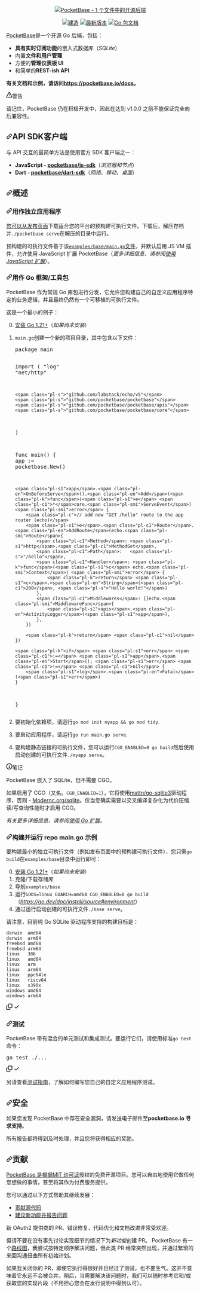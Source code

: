 <div class="Box-sc-g0xbh4-0 bJMeLZ js-snippet-clipboard-copy-unpositioned" data-hpc="true"><article class="markdown-body entry-content container-lg" itemprop="text"><p align="center" dir="auto">
    <a href="https://pocketbase.io" rel="nofollow">
        <img src="https://camo.githubusercontent.com/45afc34faad79c9a4591c3ec02a3e98ec3e99b0e1c8a6fbbf11b6ea8f402fdf6/68747470733a2f2f692e696d6775722e636f6d2f3571696d6e6d352e706e67" alt="PocketBase - 1 个文件中的开源后端" data-canonical-src="https://i.imgur.com/5qimnm5.png" style="max-width: 100%;">
    </a>
</p>
<p align="center" dir="auto">
    <a href="https://github.com/pocketbase/pocketbase/actions/workflows/release.yaml"><img src="https://github.com/pocketbase/pocketbase/actions/workflows/release.yaml/badge.svg" alt="建造" style="max-width: 100%;"></a>
    <a href="https://github.com/pocketbase/pocketbase/releases"><img src="https://camo.githubusercontent.com/b9732255507737ff199b5889590f12cfeb152808f09d5f94710b747bf2e8fa7a/68747470733a2f2f696d672e736869656c64732e696f2f6769746875622f72656c656173652f706f636b6574626173652f706f636b6574626173652e737667" alt="最新版本" data-canonical-src="https://img.shields.io/github/release/pocketbase/pocketbase.svg" style="max-width: 100%;"></a>
    <a href="https://pkg.go.dev/github.com/pocketbase/pocketbase" rel="nofollow"><img src="https://camo.githubusercontent.com/63cbf89251fcaf3bbe7e8452e7844cb36ced6b07f9bc3f60e82707c588479a4d/68747470733a2f2f676f646f632e6f72672f6769746875622e636f6d2f706f636b6574626173652f706f636b6574626173653f7374617475732e737667" alt="Go 包文档" data-canonical-src="https://godoc.org/github.com/pocketbase/pocketbase?status.svg" style="max-width: 100%;"></a>
</p>
<p dir="auto"><a href="https://pocketbase.io" rel="nofollow"><font style="vertical-align: inherit;"><font style="vertical-align: inherit;">PocketBase</font></font></a><font style="vertical-align: inherit;"><font style="vertical-align: inherit;">是一个开源 Go 后端，包括：</font></font></p>
<ul dir="auto">
<li><font style="vertical-align: inherit;"><strong><font style="vertical-align: inherit;">具有实时订阅功能</font></strong><font style="vertical-align: inherit;">的嵌入式数据库（</font></font><em><font style="vertical-align: inherit;"><font style="vertical-align: inherit;">SQLite</font></font></em><font style="vertical-align: inherit;"><font style="vertical-align: inherit;">）</font></font><strong><font style="vertical-align: inherit;"></font></strong></li>
<li><font style="vertical-align: inherit;"><font style="vertical-align: inherit;">内置</font></font><strong><font style="vertical-align: inherit;"><font style="vertical-align: inherit;">文件和用户管理</font></font></strong></li>
<li><font style="vertical-align: inherit;"><font style="vertical-align: inherit;">方便的</font></font><strong><font style="vertical-align: inherit;"><font style="vertical-align: inherit;">管理仪表板 UI</font></font></strong></li>
<li><font style="vertical-align: inherit;"><font style="vertical-align: inherit;">和简单的</font></font><strong><font style="vertical-align: inherit;"><font style="vertical-align: inherit;">REST-ish API</font></font></strong></li>
</ul>
<p dir="auto"><strong><font style="vertical-align: inherit;"><font style="vertical-align: inherit;">有关文档和示例，请访问</font></font><a href="https://pocketbase.io/docs" rel="nofollow"><font style="vertical-align: inherit;"><font style="vertical-align: inherit;">https://pocketbase.io/docs</font></font></a><font style="vertical-align: inherit;"><font style="vertical-align: inherit;">。</font></font></strong></p>
<div class="markdown-alert markdown-alert-warning" dir="auto"><p class="markdown-alert-title" dir="auto"><svg class="octicon octicon-alert mr-2" viewBox="0 0 16 16" version="1.1" width="16" height="16" aria-hidden="true"><path d="M6.457 1.047c.659-1.234 2.427-1.234 3.086 0l6.082 11.378A1.75 1.75 0 0 1 14.082 15H1.918a1.75 1.75 0 0 1-1.543-2.575Zm1.763.707a.25.25 0 0 0-.44 0L1.698 13.132a.25.25 0 0 0 .22.368h12.164a.25.25 0 0 0 .22-.368Zm.53 3.996v2.5a.75.75 0 0 1-1.5 0v-2.5a.75.75 0 0 1 1.5 0ZM9 11a1 1 0 1 1-2 0 1 1 0 0 1 2 0Z"></path></svg><font style="vertical-align: inherit;"><font style="vertical-align: inherit;">警告</font></font></p><p dir="auto"><font style="vertical-align: inherit;"><font style="vertical-align: inherit;">请记住，PocketBase 仍在积极开发中，因此在达到 v1.0.0 之前不能保证完全向后兼容性。</font></font></p>
</div>
<h2 tabindex="-1" dir="auto"><a id="user-content-api-sdk-clients" class="anchor" aria-hidden="true" tabindex="-1" href="#api-sdk-clients"><svg class="octicon octicon-link" viewBox="0 0 16 16" version="1.1" width="16" height="16" aria-hidden="true"><path d="m7.775 3.275 1.25-1.25a3.5 3.5 0 1 1 4.95 4.95l-2.5 2.5a3.5 3.5 0 0 1-4.95 0 .751.751 0 0 1 .018-1.042.751.751 0 0 1 1.042-.018 1.998 1.998 0 0 0 2.83 0l2.5-2.5a2.002 2.002 0 0 0-2.83-2.83l-1.25 1.25a.751.751 0 0 1-1.042-.018.751.751 0 0 1-.018-1.042Zm-4.69 9.64a1.998 1.998 0 0 0 2.83 0l1.25-1.25a.751.751 0 0 1 1.042.018.751.751 0 0 1 .018 1.042l-1.25 1.25a3.5 3.5 0 1 1-4.95-4.95l2.5-2.5a3.5 3.5 0 0 1 4.95 0 .751.751 0 0 1-.018 1.042.751.751 0 0 1-1.042.018 1.998 1.998 0 0 0-2.83 0l-2.5 2.5a1.998 1.998 0 0 0 0 2.83Z"></path></svg></a><font style="vertical-align: inherit;"><font style="vertical-align: inherit;">API SDK客户端</font></font></h2>
<p dir="auto"><font style="vertical-align: inherit;"><font style="vertical-align: inherit;">与 API 交互的最简单方法是使用官方 SDK 客户端之一：</font></font></p>
<ul dir="auto">
<li><strong><font style="vertical-align: inherit;"><font style="vertical-align: inherit;">JavaScript - </font></font><a href="https://github.com/pocketbase/js-sdk"><font style="vertical-align: inherit;"><font style="vertical-align: inherit;">pocketbase/js-sdk</font></font></a></strong><font style="vertical-align: inherit;"><font style="vertical-align: inherit;">（</font></font><em><font style="vertical-align: inherit;"><font style="vertical-align: inherit;">浏览器和节点</font></font></em><font style="vertical-align: inherit;"><font style="vertical-align: inherit;">）</font></font></li>
<li><strong><font style="vertical-align: inherit;"><font style="vertical-align: inherit;">Dart - </font></font><a href="https://github.com/pocketbase/dart-sdk"><font style="vertical-align: inherit;"><font style="vertical-align: inherit;">pocketbase/dart-sdk</font></font></a></strong><font style="vertical-align: inherit;"><font style="vertical-align: inherit;">（</font></font><em><font style="vertical-align: inherit;"><font style="vertical-align: inherit;">网络、移动、桌面</font></font></em><font style="vertical-align: inherit;"><font style="vertical-align: inherit;">）</font></font></li>
</ul>
<h2 tabindex="-1" dir="auto"><a id="user-content-overview" class="anchor" aria-hidden="true" tabindex="-1" href="#overview"><svg class="octicon octicon-link" viewBox="0 0 16 16" version="1.1" width="16" height="16" aria-hidden="true"><path d="m7.775 3.275 1.25-1.25a3.5 3.5 0 1 1 4.95 4.95l-2.5 2.5a3.5 3.5 0 0 1-4.95 0 .751.751 0 0 1 .018-1.042.751.751 0 0 1 1.042-.018 1.998 1.998 0 0 0 2.83 0l2.5-2.5a2.002 2.002 0 0 0-2.83-2.83l-1.25 1.25a.751.751 0 0 1-1.042-.018.751.751 0 0 1-.018-1.042Zm-4.69 9.64a1.998 1.998 0 0 0 2.83 0l1.25-1.25a.751.751 0 0 1 1.042.018.751.751 0 0 1 .018 1.042l-1.25 1.25a3.5 3.5 0 1 1-4.95-4.95l2.5-2.5a3.5 3.5 0 0 1 4.95 0 .751.751 0 0 1-.018 1.042.751.751 0 0 1-1.042.018 1.998 1.998 0 0 0-2.83 0l-2.5 2.5a1.998 1.998 0 0 0 0 2.83Z"></path></svg></a><font style="vertical-align: inherit;"><font style="vertical-align: inherit;">概述</font></font></h2>
<h3 tabindex="-1" dir="auto"><a id="user-content-use-as-standalone-app" class="anchor" aria-hidden="true" tabindex="-1" href="#use-as-standalone-app"><svg class="octicon octicon-link" viewBox="0 0 16 16" version="1.1" width="16" height="16" aria-hidden="true"><path d="m7.775 3.275 1.25-1.25a3.5 3.5 0 1 1 4.95 4.95l-2.5 2.5a3.5 3.5 0 0 1-4.95 0 .751.751 0 0 1 .018-1.042.751.751 0 0 1 1.042-.018 1.998 1.998 0 0 0 2.83 0l2.5-2.5a2.002 2.002 0 0 0-2.83-2.83l-1.25 1.25a.751.751 0 0 1-1.042-.018.751.751 0 0 1-.018-1.042Zm-4.69 9.64a1.998 1.998 0 0 0 2.83 0l1.25-1.25a.751.751 0 0 1 1.042.018.751.751 0 0 1 .018 1.042l-1.25 1.25a3.5 3.5 0 1 1-4.95-4.95l2.5-2.5a3.5 3.5 0 0 1 4.95 0 .751.751 0 0 1-.018 1.042.751.751 0 0 1-1.042.018 1.998 1.998 0 0 0-2.83 0l-2.5 2.5a1.998 1.998 0 0 0 0 2.83Z"></path></svg></a><font style="vertical-align: inherit;"><font style="vertical-align: inherit;">用作独立应用程序</font></font></h3>
<p dir="auto"><font style="vertical-align: inherit;"></font><a href="https://github.com/pocketbase/pocketbase/releases"><font style="vertical-align: inherit;"><font style="vertical-align: inherit;">您可以从发布页面</font></font></a><font style="vertical-align: inherit;"><font style="vertical-align: inherit;">下载适合您的平台的预构建可执行文件</font><font style="vertical-align: inherit;">。下载后，解压存档并</font></font><code>./pocketbase serve</code><font style="vertical-align: inherit;"><font style="vertical-align: inherit;">在解压的目录中运行。</font></font></p>
<p dir="auto"><font style="vertical-align: inherit;"><font style="vertical-align: inherit;">预构建的可执行文件基于该</font></font><a href="https://github.com/pocketbase/pocketbase/blob/master/examples/base/main.go"><code>examples/base/main.go</code><font style="vertical-align: inherit;"><font style="vertical-align: inherit;">文件</font></font></a><font style="vertical-align: inherit;"><font style="vertical-align: inherit;">，并默认启用 JS VM 插件，允许使用 JavaScript 扩展 PocketBase（</font></font><em><font style="vertical-align: inherit;"><font style="vertical-align: inherit;">更多详细信息，请参阅</font></font><a href="https://pocketbase.io/docs/js-overview/" rel="nofollow"><font style="vertical-align: inherit;"><font style="vertical-align: inherit;">使用 JavaScript 扩展</font></font></a></em><font style="vertical-align: inherit;"><font style="vertical-align: inherit;">）。</font></font></p>
<h3 tabindex="-1" dir="auto"><a id="user-content-use-as-a-go-frameworktoolkit" class="anchor" aria-hidden="true" tabindex="-1" href="#use-as-a-go-frameworktoolkit"><svg class="octicon octicon-link" viewBox="0 0 16 16" version="1.1" width="16" height="16" aria-hidden="true"><path d="m7.775 3.275 1.25-1.25a3.5 3.5 0 1 1 4.95 4.95l-2.5 2.5a3.5 3.5 0 0 1-4.95 0 .751.751 0 0 1 .018-1.042.751.751 0 0 1 1.042-.018 1.998 1.998 0 0 0 2.83 0l2.5-2.5a2.002 2.002 0 0 0-2.83-2.83l-1.25 1.25a.751.751 0 0 1-1.042-.018.751.751 0 0 1-.018-1.042Zm-4.69 9.64a1.998 1.998 0 0 0 2.83 0l1.25-1.25a.751.751 0 0 1 1.042.018.751.751 0 0 1 .018 1.042l-1.25 1.25a3.5 3.5 0 1 1-4.95-4.95l2.5-2.5a3.5 3.5 0 0 1 4.95 0 .751.751 0 0 1-.018 1.042.751.751 0 0 1-1.042.018 1.998 1.998 0 0 0-2.83 0l-2.5 2.5a1.998 1.998 0 0 0 0 2.83Z"></path></svg></a><font style="vertical-align: inherit;"><font style="vertical-align: inherit;">用作 Go 框架/工具包</font></font></h3>
<p dir="auto"><font style="vertical-align: inherit;"><font style="vertical-align: inherit;">PocketBase 作为常规 Go 库包进行分发，它允许您构建自己的自定义应用程序特定的业务逻辑，并且最终仍然有一个可移植的可执行文件。</font></font></p>
<p dir="auto"><font style="vertical-align: inherit;"><font style="vertical-align: inherit;">这是一个最小的例子：</font></font></p>
<ol start="0" dir="auto">
<li>
<p dir="auto"><a href="https://go.dev/doc/install" rel="nofollow"><font style="vertical-align: inherit;"><font style="vertical-align: inherit;">安装 Go 1.21+</font></font></a><font style="vertical-align: inherit;"><font style="vertical-align: inherit;">（</font></font><em><font style="vertical-align: inherit;"><font style="vertical-align: inherit;">如果尚未安装</font></font></em><font style="vertical-align: inherit;"><font style="vertical-align: inherit;">）</font></font></p>
</li>
<li>
<p dir="auto"><font style="vertical-align: inherit;"></font><code>main.go</code><font style="vertical-align: inherit;"><font style="vertical-align: inherit;">创建一个新的项目目录，其中</font><font style="vertical-align: inherit;">包含以下文件：</font></font></p>
<div class="highlight highlight-source-go notranslate position-relative overflow-auto" dir="auto"><pre><span class="pl-k">package</span> main

<span class="pl-k">import</span> (
    <span class="pl-s">"log"</span>
    <span class="pl-s">"net/http"</span>

    <span class="pl-s">"github.com/labstack/echo/v5"</span>
    <span class="pl-s">"github.com/pocketbase/pocketbase"</span>
    <span class="pl-s">"github.com/pocketbase/pocketbase/apis"</span>
    <span class="pl-s">"github.com/pocketbase/pocketbase/core"</span>
)

<span class="pl-k">func</span> <span class="pl-en">main</span>() {
    <span class="pl-s1">app</span> <span class="pl-c1">:=</span> <span class="pl-s1">pocketbase</span>.<span class="pl-en">New</span>()

    <span class="pl-s1">app</span>.<span class="pl-en">OnBeforeServe</span>().<span class="pl-en">Add</span>(<span class="pl-k">func</span>(<span class="pl-s1">e</span> <span class="pl-c1">*</span>core.<span class="pl-smi">ServeEvent</span>) <span class="pl-smi">error</span> {
        <span class="pl-c">// add new "GET /hello" route to the app router (echo)</span>
        <span class="pl-s1">e</span>.<span class="pl-c1">Router</span>.<span class="pl-en">AddRoute</span>(echo.<span class="pl-smi">Route</span>{
            <span class="pl-c1">Method</span>: <span class="pl-s1">http</span>.<span class="pl-c1">MethodGet</span>,
            <span class="pl-c1">Path</span>:   <span class="pl-s">"/hello"</span>,
            <span class="pl-c1">Handler</span>: <span class="pl-k">func</span>(<span class="pl-s1">c</span> echo.<span class="pl-smi">Context</span>) <span class="pl-smi">error</span> {
                <span class="pl-k">return</span> <span class="pl-s1">c</span>.<span class="pl-en">String</span>(<span class="pl-c1">200</span>, <span class="pl-s">"Hello world!"</span>)
            },
            <span class="pl-c1">Middlewares</span>: []echo.<span class="pl-smi">MiddlewareFunc</span>{
                <span class="pl-s1">apis</span>.<span class="pl-en">ActivityLogger</span>(<span class="pl-s1">app</span>),
            },
        })

        <span class="pl-k">return</span> <span class="pl-c1">nil</span>
    })

    <span class="pl-k">if</span> <span class="pl-s1">err</span> <span class="pl-c1">:=</span> <span class="pl-s1">app</span>.<span class="pl-en">Start</span>(); <span class="pl-s1">err</span> <span class="pl-c1">!=</span> <span class="pl-c1">nil</span> {
        <span class="pl-s1">log</span>.<span class="pl-en">Fatal</span>(<span class="pl-s1">err</span>)
    }
}</pre><div class="zeroclipboard-container">
    
  </div></div>
</li>
<li>
<p dir="auto"><font style="vertical-align: inherit;"><font style="vertical-align: inherit;">要初始化依赖项，请运行</font></font><code>go mod init myapp &amp;&amp; go mod tidy</code><font style="vertical-align: inherit;"><font style="vertical-align: inherit;">.</font></font></p>
</li>
<li>
<p dir="auto"><font style="vertical-align: inherit;"><font style="vertical-align: inherit;">要启动应用程序，请运行</font></font><code>go run main.go serve</code><font style="vertical-align: inherit;"><font style="vertical-align: inherit;">.</font></font></p>
</li>
<li>
<p dir="auto"><font style="vertical-align: inherit;"><font style="vertical-align: inherit;">要构建静态链接的可执行文件，您可以运行</font></font><code>CGO_ENABLED=0 go build</code><font style="vertical-align: inherit;"><font style="vertical-align: inherit;">然后使用 启动创建的可执行文件</font></font><code>./myapp serve</code><font style="vertical-align: inherit;"><font style="vertical-align: inherit;">。</font></font></p>
</li>
</ol>
<div class="markdown-alert markdown-alert-note" dir="auto"><p class="markdown-alert-title" dir="auto"><svg class="octicon octicon-info mr-2" viewBox="0 0 16 16" version="1.1" width="16" height="16" aria-hidden="true"><path d="M0 8a8 8 0 1 1 16 0A8 8 0 0 1 0 8Zm8-6.5a6.5 6.5 0 1 0 0 13 6.5 6.5 0 0 0 0-13ZM6.5 7.75A.75.75 0 0 1 7.25 7h1a.75.75 0 0 1 .75.75v2.75h.25a.75.75 0 0 1 0 1.5h-2a.75.75 0 0 1 0-1.5h.25v-2h-.25a.75.75 0 0 1-.75-.75ZM8 6a1 1 0 1 1 0-2 1 1 0 0 1 0 2Z"></path></svg><font style="vertical-align: inherit;"><font style="vertical-align: inherit;">笔记</font></font></p><p dir="auto"><font style="vertical-align: inherit;"><font style="vertical-align: inherit;">PocketBase 嵌入了 SQLite，但不需要 CGO。</font></font></p>
<p dir="auto"><font style="vertical-align: inherit;"><font style="vertical-align: inherit;">如果启用了 CGO（又名。</font></font><code>CGO_ENABLED=1</code><font style="vertical-align: inherit;"><font style="vertical-align: inherit;">），它将使用</font></font><a href="https://pkg.go.dev/github.com/mattn/go-sqlite3" rel="nofollow"><font style="vertical-align: inherit;"><font style="vertical-align: inherit;">mattn/go-sqlite3</font></font></a><font style="vertical-align: inherit;"><font style="vertical-align: inherit;">驱动程序，否则 - </font></font><a href="https://pkg.go.dev/modernc.org/sqlite" rel="nofollow"><font style="vertical-align: inherit;"><font style="vertical-align: inherit;">Modernc.org/sqlite</font></font></a><font style="vertical-align: inherit;"><font style="vertical-align: inherit;">。仅当您确实需要以交叉编译复杂化为代价压缩读/写查询性能时才启用 CGO。</font></font></p>
</div>
<p dir="auto"><em><font style="vertical-align: inherit;"><font style="vertical-align: inherit;">有关更多详细信息，请参阅</font></font><a href="https://pocketbase.io/docs/go-overview/" rel="nofollow"><font style="vertical-align: inherit;"><font style="vertical-align: inherit;">使用 Go 扩展</font></font></a><font style="vertical-align: inherit;"><font style="vertical-align: inherit;">。</font></font></em></p>
<h3 tabindex="-1" dir="auto"><a id="user-content-building-and-running-the-repo-maingo-example" class="anchor" aria-hidden="true" tabindex="-1" href="#building-and-running-the-repo-maingo-example"><svg class="octicon octicon-link" viewBox="0 0 16 16" version="1.1" width="16" height="16" aria-hidden="true"><path d="m7.775 3.275 1.25-1.25a3.5 3.5 0 1 1 4.95 4.95l-2.5 2.5a3.5 3.5 0 0 1-4.95 0 .751.751 0 0 1 .018-1.042.751.751 0 0 1 1.042-.018 1.998 1.998 0 0 0 2.83 0l2.5-2.5a2.002 2.002 0 0 0-2.83-2.83l-1.25 1.25a.751.751 0 0 1-1.042-.018.751.751 0 0 1-.018-1.042Zm-4.69 9.64a1.998 1.998 0 0 0 2.83 0l1.25-1.25a.751.751 0 0 1 1.042.018.751.751 0 0 1 .018 1.042l-1.25 1.25a3.5 3.5 0 1 1-4.95-4.95l2.5-2.5a3.5 3.5 0 0 1 4.95 0 .751.751 0 0 1-.018 1.042.751.751 0 0 1-1.042.018 1.998 1.998 0 0 0-2.83 0l-2.5 2.5a1.998 1.998 0 0 0 0 2.83Z"></path></svg></a><font style="vertical-align: inherit;"><font style="vertical-align: inherit;">构建并运行 repo main.go 示例</font></font></h3>
<p dir="auto"><font style="vertical-align: inherit;"><font style="vertical-align: inherit;">要构建最小的独立可执行文件（例如发布页面中的预构建可执行文件），您只需</font></font><code>go build</code><font style="vertical-align: inherit;"><font style="vertical-align: inherit;">在</font></font><code>examples/base</code><font style="vertical-align: inherit;"><font style="vertical-align: inherit;">目录中运行即可：</font></font></p>
<ol start="0" dir="auto">
<li><a href="https://go.dev/doc/install" rel="nofollow"><font style="vertical-align: inherit;"><font style="vertical-align: inherit;">安装 Go 1.21+</font></font></a><font style="vertical-align: inherit;"><font style="vertical-align: inherit;">（</font></font><em><font style="vertical-align: inherit;"><font style="vertical-align: inherit;">如果尚未安装</font></font></em><font style="vertical-align: inherit;"><font style="vertical-align: inherit;">）</font></font></li>
<li><font style="vertical-align: inherit;"><font style="vertical-align: inherit;">克隆/下载存储库</font></font></li>
<li><font style="vertical-align: inherit;"><font style="vertical-align: inherit;">导航</font></font><code>examples/base</code></li>
<li><font style="vertical-align: inherit;"><font style="vertical-align: inherit;">运行</font></font><code>GOOS=linux GOARCH=amd64 CGO_ENABLED=0 go build</code><font style="vertical-align: inherit;"><font style="vertical-align: inherit;">
（</font></font><em><a href="https://go.dev/doc/install/source#environment" rel="nofollow"><font style="vertical-align: inherit;"><font style="vertical-align: inherit;">https://go.dev/doc/install/source#environment</font></font></a></em><font style="vertical-align: inherit;"><font style="vertical-align: inherit;">）</font></font></li>
<li><font style="vertical-align: inherit;"><font style="vertical-align: inherit;">通过运行启动创建的可执行文件</font></font><code>./base serve</code><font style="vertical-align: inherit;"><font style="vertical-align: inherit;">。</font></font></li>
</ol>
<p dir="auto"><font style="vertical-align: inherit;"><font style="vertical-align: inherit;">请注意，目前纯 Go SQLite 驱动程序支持的构建目标是：</font></font></p>
<div class="snippet-clipboard-content notranslate position-relative overflow-auto"><pre class="notranslate"><code>darwin  amd64
darwin  arm64
freebsd amd64
freebsd arm64
linux   386
linux   amd64
linux   arm
linux   arm64
linux   ppc64le
linux   riscv64
linux   s390x
windows amd64
windows arm64
</code></pre><div class="zeroclipboard-container">
    <clipboard-copy aria-label="Copy" class="ClipboardButton btn btn-invisible js-clipboard-copy m-2 p-0 tooltipped-no-delay d-flex flex-justify-center flex-items-center" data-copy-feedback="Copied!" data-tooltip-direction="w" value="darwin  amd64
darwin  arm64
freebsd amd64
freebsd arm64
linux   386
linux   amd64
linux   arm
linux   arm64
linux   ppc64le
linux   riscv64
linux   s390x
windows amd64
windows arm64" tabindex="0" role="button">
      <svg aria-hidden="true" height="16" viewBox="0 0 16 16" version="1.1" width="16" data-view-component="true" class="octicon octicon-copy js-clipboard-copy-icon">
    <path d="M0 6.75C0 5.784.784 5 1.75 5h1.5a.75.75 0 0 1 0 1.5h-1.5a.25.25 0 0 0-.25.25v7.5c0 .138.112.25.25.25h7.5a.25.25 0 0 0 .25-.25v-1.5a.75.75 0 0 1 1.5 0v1.5A1.75 1.75 0 0 1 9.25 16h-7.5A1.75 1.75 0 0 1 0 14.25Z"></path><path d="M5 1.75C5 .784 5.784 0 6.75 0h7.5C15.216 0 16 .784 16 1.75v7.5A1.75 1.75 0 0 1 14.25 11h-7.5A1.75 1.75 0 0 1 5 9.25Zm1.75-.25a.25.25 0 0 0-.25.25v7.5c0 .138.112.25.25.25h7.5a.25.25 0 0 0 .25-.25v-7.5a.25.25 0 0 0-.25-.25Z"></path>
</svg>
      <svg aria-hidden="true" height="16" viewBox="0 0 16 16" version="1.1" width="16" data-view-component="true" class="octicon octicon-check js-clipboard-check-icon color-fg-success d-none">
    <path d="M13.78 4.22a.75.75 0 0 1 0 1.06l-7.25 7.25a.75.75 0 0 1-1.06 0L2.22 9.28a.751.751 0 0 1 .018-1.042.751.751 0 0 1 1.042-.018L6 10.94l6.72-6.72a.75.75 0 0 1 1.06 0Z"></path>
</svg>
    </clipboard-copy>
  </div></div>
<h3 tabindex="-1" dir="auto"><a id="user-content-testing" class="anchor" aria-hidden="true" tabindex="-1" href="#testing"><svg class="octicon octicon-link" viewBox="0 0 16 16" version="1.1" width="16" height="16" aria-hidden="true"><path d="m7.775 3.275 1.25-1.25a3.5 3.5 0 1 1 4.95 4.95l-2.5 2.5a3.5 3.5 0 0 1-4.95 0 .751.751 0 0 1 .018-1.042.751.751 0 0 1 1.042-.018 1.998 1.998 0 0 0 2.83 0l2.5-2.5a2.002 2.002 0 0 0-2.83-2.83l-1.25 1.25a.751.751 0 0 1-1.042-.018.751.751 0 0 1-.018-1.042Zm-4.69 9.64a1.998 1.998 0 0 0 2.83 0l1.25-1.25a.751.751 0 0 1 1.042.018.751.751 0 0 1 .018 1.042l-1.25 1.25a3.5 3.5 0 1 1-4.95-4.95l2.5-2.5a3.5 3.5 0 0 1 4.95 0 .751.751 0 0 1-.018 1.042.751.751 0 0 1-1.042.018 1.998 1.998 0 0 0-2.83 0l-2.5 2.5a1.998 1.998 0 0 0 0 2.83Z"></path></svg></a><font style="vertical-align: inherit;"><font style="vertical-align: inherit;">测试</font></font></h3>
<p dir="auto"><font style="vertical-align: inherit;"><font style="vertical-align: inherit;">PocketBase 带有混合的单元测试和集成测试。要运行它们，请使用标准</font></font><code>go test</code><font style="vertical-align: inherit;"><font style="vertical-align: inherit;">命令：</font></font></p>
<div class="highlight highlight-source-shell notranslate position-relative overflow-auto" dir="auto"><pre>go <span class="pl-c1">test</span> ./...</pre><div class="zeroclipboard-container">
    <clipboard-copy aria-label="Copy" class="ClipboardButton btn btn-invisible js-clipboard-copy m-2 p-0 tooltipped-no-delay d-flex flex-justify-center flex-items-center" data-copy-feedback="Copied!" data-tooltip-direction="w" value="go test ./..." tabindex="0" role="button">
      <svg aria-hidden="true" height="16" viewBox="0 0 16 16" version="1.1" width="16" data-view-component="true" class="octicon octicon-copy js-clipboard-copy-icon">
    <path d="M0 6.75C0 5.784.784 5 1.75 5h1.5a.75.75 0 0 1 0 1.5h-1.5a.25.25 0 0 0-.25.25v7.5c0 .138.112.25.25.25h7.5a.25.25 0 0 0 .25-.25v-1.5a.75.75 0 0 1 1.5 0v1.5A1.75 1.75 0 0 1 9.25 16h-7.5A1.75 1.75 0 0 1 0 14.25Z"></path><path d="M5 1.75C5 .784 5.784 0 6.75 0h7.5C15.216 0 16 .784 16 1.75v7.5A1.75 1.75 0 0 1 14.25 11h-7.5A1.75 1.75 0 0 1 5 9.25Zm1.75-.25a.25.25 0 0 0-.25.25v7.5c0 .138.112.25.25.25h7.5a.25.25 0 0 0 .25-.25v-7.5a.25.25 0 0 0-.25-.25Z"></path>
</svg>
      <svg aria-hidden="true" height="16" viewBox="0 0 16 16" version="1.1" width="16" data-view-component="true" class="octicon octicon-check js-clipboard-check-icon color-fg-success d-none">
    <path d="M13.78 4.22a.75.75 0 0 1 0 1.06l-7.25 7.25a.75.75 0 0 1-1.06 0L2.22 9.28a.751.751 0 0 1 .018-1.042.751.751 0 0 1 1.042-.018L6 10.94l6.72-6.72a.75.75 0 0 1 1.06 0Z"></path>
</svg>
    </clipboard-copy>
  </div></div>
<p dir="auto"><font style="vertical-align: inherit;"><font style="vertical-align: inherit;">另请查看</font></font><a href="http://pocketbase.io/docs/testing" rel="nofollow"><font style="vertical-align: inherit;"><font style="vertical-align: inherit;">测试指南</font></font></a><font style="vertical-align: inherit;"><font style="vertical-align: inherit;">，了解如何编写您自己的自定义应用程序测试。</font></font></p>
<h2 tabindex="-1" dir="auto"><a id="user-content-security" class="anchor" aria-hidden="true" tabindex="-1" href="#security"><svg class="octicon octicon-link" viewBox="0 0 16 16" version="1.1" width="16" height="16" aria-hidden="true"><path d="m7.775 3.275 1.25-1.25a3.5 3.5 0 1 1 4.95 4.95l-2.5 2.5a3.5 3.5 0 0 1-4.95 0 .751.751 0 0 1 .018-1.042.751.751 0 0 1 1.042-.018 1.998 1.998 0 0 0 2.83 0l2.5-2.5a2.002 2.002 0 0 0-2.83-2.83l-1.25 1.25a.751.751 0 0 1-1.042-.018.751.751 0 0 1-.018-1.042Zm-4.69 9.64a1.998 1.998 0 0 0 2.83 0l1.25-1.25a.751.751 0 0 1 1.042.018.751.751 0 0 1 .018 1.042l-1.25 1.25a3.5 3.5 0 1 1-4.95-4.95l2.5-2.5a3.5 3.5 0 0 1 4.95 0 .751.751 0 0 1-.018 1.042.751.751 0 0 1-1.042.018 1.998 1.998 0 0 0-2.83 0l-2.5 2.5a1.998 1.998 0 0 0 0 2.83Z"></path></svg></a><font style="vertical-align: inherit;"><font style="vertical-align: inherit;">安全</font></font></h2>
<p dir="auto"><font style="vertical-align: inherit;"><font style="vertical-align: inherit;">如果您发现 PocketBase 中存在安全漏洞，请发送电子邮件至</font></font><strong><font style="vertical-align: inherit;"><font style="vertical-align: inherit;">pocketbase.io 寻求支持</font></font></strong><font style="vertical-align: inherit;"><font style="vertical-align: inherit;">。</font></font></p>
<p dir="auto"><font style="vertical-align: inherit;"><font style="vertical-align: inherit;">所有报告都将得到及时处理，并且您将获得相应的奖励。</font></font></p>
<h2 tabindex="-1" dir="auto"><a id="user-content-contributing" class="anchor" aria-hidden="true" tabindex="-1" href="#contributing"><svg class="octicon octicon-link" viewBox="0 0 16 16" version="1.1" width="16" height="16" aria-hidden="true"><path d="m7.775 3.275 1.25-1.25a3.5 3.5 0 1 1 4.95 4.95l-2.5 2.5a3.5 3.5 0 0 1-4.95 0 .751.751 0 0 1 .018-1.042.751.751 0 0 1 1.042-.018 1.998 1.998 0 0 0 2.83 0l2.5-2.5a2.002 2.002 0 0 0-2.83-2.83l-1.25 1.25a.751.751 0 0 1-1.042-.018.751.751 0 0 1-.018-1.042Zm-4.69 9.64a1.998 1.998 0 0 0 2.83 0l1.25-1.25a.751.751 0 0 1 1.042.018.751.751 0 0 1 .018 1.042l-1.25 1.25a3.5 3.5 0 1 1-4.95-4.95l2.5-2.5a3.5 3.5 0 0 1 4.95 0 .751.751 0 0 1-.018 1.042.751.751 0 0 1-1.042.018 1.998 1.998 0 0 0-2.83 0l-2.5 2.5a1.998 1.998 0 0 0 0 2.83Z"></path></svg></a><font style="vertical-align: inherit;"><font style="vertical-align: inherit;">贡献</font></font></h2>
<p dir="auto"><font style="vertical-align: inherit;"></font><a href="/pocketbase/pocketbase/blob/master/LICENSE.md"><font style="vertical-align: inherit;"><font style="vertical-align: inherit;">PocketBase 是根据MIT 许可证</font></font></a><font style="vertical-align: inherit;"><font style="vertical-align: inherit;">授权的免费开源项目</font><font style="vertical-align: inherit;">。您可以自由地使用它做任何您想做的事情，甚至将其作为付费服务提供。</font></font></p>
<p dir="auto"><font style="vertical-align: inherit;"><font style="vertical-align: inherit;">您可以通过以下方式帮助其继续发展：</font></font></p>
<ul dir="auto">
<li><a href="/pocketbase/pocketbase/blob/master/CONTRIBUTING.md"><font style="vertical-align: inherit;"><font style="vertical-align: inherit;">贡献源代码</font></font></a></li>
<li><a href="https://github.com/pocketbase/pocketbase/issues"><font style="vertical-align: inherit;"><font style="vertical-align: inherit;">建议新功能并报告问题</font></font></a></li>
</ul>
<p dir="auto"><font style="vertical-align: inherit;"><font style="vertical-align: inherit;">新 OAuth2 提供商的 PR、错误修复、代码优化和文档改进非常受欢迎。</font></font></p>
<p dir="auto"><font style="vertical-align: inherit;"><font style="vertical-align: inherit;">但请不要</font><font style="vertical-align: inherit;">在没有事先讨论实现细节的情况下为</font></font><em><font style="vertical-align: inherit;"><font style="vertical-align: inherit;">新功能</font></font></em><font style="vertical-align: inherit;"><font style="vertical-align: inherit;">创建 PR。 PocketBase 有一个</font></font><a href="https://github.com/orgs/pocketbase/projects/2"><font style="vertical-align: inherit;"><font style="vertical-align: inherit;">路线图</font></font></a><font style="vertical-align: inherit;"><font style="vertical-align: inherit;">，我尝试按特定顺序解决问题，但此类 PR 经常突然出现，并通过繁琐的来回沟通扭曲所有初始计划。</font></font></p>
<p dir="auto"><font style="vertical-align: inherit;"><font style="vertical-align: inherit;">如果我关闭你的 PR，即使它执行得很好并且经过了测试，也不要生气。这并不意味着它永远不会被合并。稍后，当需要解决该问题时，我们可以随时参考它和/或获取您的实现片段（不用担心您会在发行说明中得到认可）。</font></font></p>
</article></div>
